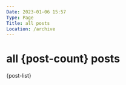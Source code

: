 ```yaml
---
Date: 2023-01-06 15:57
Type: Page
Title: all posts
Location: /archive
---
```


# <i class="far fa-newspaper"></i> all **{post-count}** posts 

{post-list}
